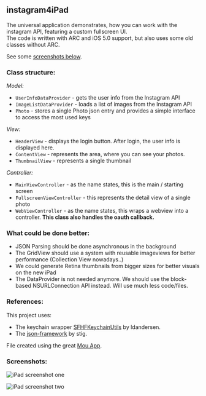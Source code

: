 instagram4iPad
--------------

The universal application demonstrates, how you can work with the instagram API, featuring a custom fullscreen UI.  
The code is written with ARC and iOS 5.0 support, but also uses some old classes without ARC.

See some [screenshots below](#screenshots "Jump to screenshots").

### Class structure: ###############

*Model:*

- `UserInfoDataProvider` - gets the user info from the Instagram API
- `ImageListDataProvider` - loads a list of images from the Instagram API
- `Photo` - stores a single Photo json entry and provides a simple interface to access the most used keys

*View:*

- `HeaderView` - displays the login button. After login, the user info is displayed here.
- `ContentView` - represents the area, where you can see your photos.
- `ThumbnailView` - represents a single thumbnail

*Controller:*

- `MainViewController` - as the name states, this is the main / starting screen
- `FullscreenViewController` - this represents the detail view of a single photo
- `WebViewController` - as the name states, this wraps a webview into a controller. **This class also handles the oauth callback.**


### What could be done better: ##############

- JSON Parsing should be done asynchronous in the background
- The GridView should use a system with reusable imageviews for better performance (Collection View nowadays..)
- We could generate Retina thumbnails from bigger sizes for better visuals on the new iPad
- The DataProvider is not needed anymore. We should use the block-based NSURLConnection API instead. Will use much less code/files.

### References: ###############

This project uses:

- The keychain wrapper [SFHFKeychainUtils] by ldandersen.
- The [json-framework] by stig.

File created using the great [Mou App].

### Screenshots: ##############

![iPad screenshot one](https://raw.github.com/jaydee3/instagram4iPad/master/screenshots/screen1.png "screenshot before login (public stream)")

![iPad screenshot two](https://raw.github.com/jaydee3/instagram4iPad/master/screenshots/screen2.png "screenshot after login (user stream + detail view)")



[SFHFKeychainUtils]: https://github.com/ldandersen/scifihifi-iphone/tree/master/security
[json-framework]: https://github.com/stig/json-framework
[Mou App]: http://mouapp.com/